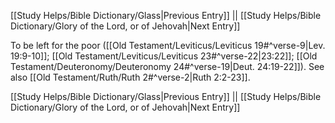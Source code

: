 [[Study Helps/Bible Dictionary/Glass|Previous Entry]]  ||  [[Study Helps/Bible Dictionary/Glory of the Lord, or of Jehovah|Next Entry]]

 To be left for the poor ([[Old Testament/Leviticus/Leviticus 19#^verse-9|Lev. 19:9-10]]; [[Old Testament/Leviticus/Leviticus 23#^verse-22|23:22]]; [[Old Testament/Deuteronomy/Deuteronomy 24#^verse-19|Deut. 24:19-22]]). See also [[Old Testament/Ruth/Ruth 2#^verse-2|Ruth 2:2-23]].

[[Study Helps/Bible Dictionary/Glass|Previous Entry]]  ||  [[Study Helps/Bible Dictionary/Glory of the Lord, or of Jehovah|Next Entry]]